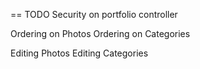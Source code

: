 == TODO
Security on portfolio controller

Ordering on Photos
Ordering on Categories

Editing Photos
Editing Categories